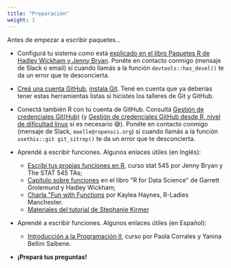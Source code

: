 ```yaml
---
title: "Preparación"
weight: 1
---
```


Antes de empezar a escribir paquetes...

- Configurá tu sistema como está [explicado en el libro Paquetes R de Hadley Wickham y Jenny Bryan](https://r-pkgs.org/setup.html). Ponéte en contacto conmigo (mensaje de Slack o email) si cuando llamás a la función `devtools::has_devel()` te da un error que te desconcierta.

- [Creá una cuenta GitHub](https://happygitwithr.com/github-acct), [instala Git](https://happygitwithr.com/install-git). Tené en cuenta que ya deberías tener estas herramientas listas si hicistes los talleres de Git y GitHub.

- Conectá también R con tu cuenta de GitHub. Consultá [Gestión de credenciales Git(Hub)](https://usethis.r-lib.org/articles/git-credentials.html) (y [Gestión de credenciales GitHub desde R, nivel de dificultad linux](https://blog.djnavarro.net/posts/2021-08-08_git-credential-helpers/) si es necesario :sweat_smile:). Ponéte en contacto conmigo (mensaje de Slack, `maelle@ropensci.org`) si cuando llamás a la función `usethis::git git_sitrep()` te da un error que te desconcierta.

- Aprendé a escribir funciones. Algunos enlaces útiles (en Inglés):
  
  - [Escribí tus propias funciones en R](https://stat545.com/functions-part1.html), curso stat 545 por Jenny Bryan y The STAT 545 TAs;
  - [Capítulo sobre funciones](https://r4ds.had.co.nz/functions.html) en el libro "R for Data Science" de Garrett Grolemund y Hadley Wickham;
  - [Charla "Fun with Functions](https://www.kaylea.co.uk/talk/funwithfunctions/) por Kaylea Haynes, R-Ladies Manchester.
  - [Materiales del tutorial de Stephanie Kirmer](https://github.com/rladies-eastlansing/2021-rfunctions#writing-r-functions)

- Aprendé a escribir funciones. Algunos enlaces útiles (en Español):
  - [Introducción a la Programación II](https://intro-programacion.netlify.app/07_funciones), curso por Paola Corrales y Yanina Bellini Saibene.

- **¡Prepará tus preguntas!**
    
